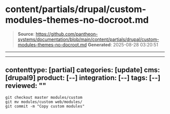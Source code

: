 # content/partials/drupal/custom-modules-themes-no-docroot.md

> **Source**: https://github.com/pantheon-systems/documentation/blob/main/content/partials/drupal/custom-modules-themes-no-docroot.md
> **Generated**: 2025-08-28 03:20:51

---

---
contenttype: [partial]
categories: [update]
cms: [drupal9]
product: [--]
integration: [--]
tags: [--]
reviewed: ""
---

```bash{promptUser:user}
git checkout master modules/custom
git mv modules/custom web/modules/
git commit -m "Copy custom modules"
```
